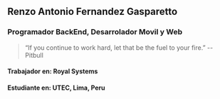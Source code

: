 ## Renzo Antonio Fernandez Gasparetto
### Programador BackEnd, Desarrolador Movil y Web
> “If you continue to work hard, let that be the fuel to your fire.” -- Pitbull

#### Trabajador en: Royal Systems
#### Estudiante en: UTEC, Lima, Peru


<!--
**renzofernandezutec/renzofernandezutec** is a ✨ _special_ ✨ repository because its `README.md` (this file) appears on your GitHub profile.

Here are some ideas to get you started:

- 🔭 I’m currently working on ...
- 🌱 I’m currently learning ...
- 👯 I’m looking to collaborate on ...
- 🤔 I’m looking for help with ...
- 💬 Ask me about ...
- 📫 How to reach me: ...
- 😄 Pronouns: ...
- ⚡ Fun fact: ...
-->
